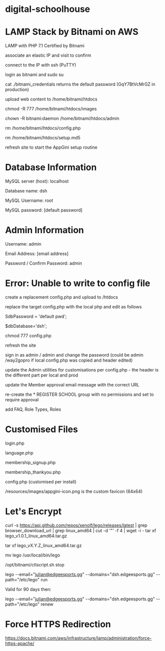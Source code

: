 # digital-schoolhouse

# LAMP Stack by Bitnami on AWS

LAMP with PHP 7.1 Certified by Bitnami

associate an elastic IP and visit to confirm

connect to the IP with ssh (PuTTY)

login as bitnami and sudo su

cat ./bitnami_credentials returns the default password (GqY7BtVcMrGZ in production)

upload web content to /home/bitnami/htdocs

chmod -R 777 /home/bitnami/htdocs/images

chown -R bitnami:daemon /home/bitnami/htdocs/admin

rm /home/bitnami/htdocs/config.php

rm /home/bitnami/htdocs/setup.md5

refresh site to start the AppGini setup routine

# Database Information

MySQL server (host): localhost

Database name: dsh

MySQL Username: root

MySQL password: [default password]

# Admin Information

Username: admin

Email Address: [email address]

Password / Confirm Password: admin

# Error: Unable to write to config file

create a replacement config.php and upload to /htdocs

replace the target config.php with the local php and edit as follows

SdbPassword = 'default pwd';

$dbDatabase='dsh';

chmod 777 config.php

refresh the site

sign in as admin / admin and change the password (could be admin /way2gopro if local config.php was copied and header edited)

update the Admin utilities for customisations per config.php - the header is the different part per local and prod

update the Member approval email message with the correct URL

re-create the * REGISTER SCHOOL group with no permissions and set to require approval

add FAQ, Role Types, Roles

# Customised Files

login.php

language.php

membership_signup.php

membership_thankyou.php

config.php (customised per install)

/resources/images/appgini-icon.png is the custom favicon (64x64)

# Let's Encrypt

 curl -s https://api.github.com/repos/xenolf/lego/releases/latest | grep browser_download_url | grep linux_amd64 | cut -d '"' -f 4 | wget -i - tar xf lego_v1.0.1_linux_amd64.tar.gz

 tar xf lego_vX.Y.Z_linux_amd64.tar.gz

mv lego /usr/local/bin/lego

/opt/bitnami/ctlscript.sh stop

lego --email="julian@edgeesports.gg" --domains="dsh.edgeesports.gg" --path="/etc/lego" run

Valid for 90 days then:

lego --email="julian@edgeesports.gg" --domains="dsh.edgeesports.gg" --path="/etc/lego" renew

# Force HTTPS Redirection

https://docs.bitnami.com/aws/infrastructure/lamp/administration/force-https-apache/

